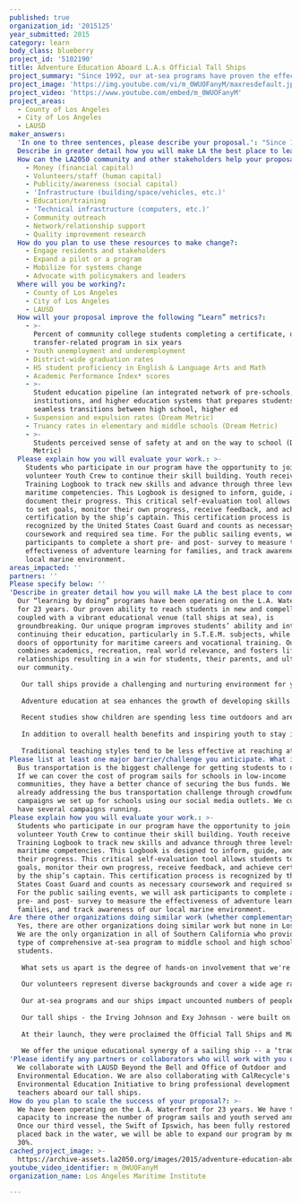 ```yaml
---
published: true
organization_id: '2015125'
year_submitted: 2015
category: learn
body_class: blueberry
project_id: '5102190'
title: Adventure Education Aboard L.A.s Official Tall Ships
project_summary: "Since 1992, our at-sea programs have proven the effectiveness of adventure learning experiences for at-risk youth in Los Angeles, making a direct impact on educational, economic, and social outcomes for more than 60,000 young people. \r\n\r\nWith this grant, we will provide 40 at-sea programs for middle schools who cannot afford to pay and are already on our waiting list, and \"free\" community programs (Sail LA!) where Angelenos can sail with their families and become part of a real working crew."
project_image: 'https://img.youtube.com/vi/m_0WUOFanyM/maxresdefault.jpg'
project_video: 'https://www.youtube.com/embed/m_0WUOFanyM'
project_areas:
  - County of Los Angeles
  - City of Los Angeles
  - LAUSD
maker_answers:
  'In one to three sentences, please describe your proposal.': "Since 1992, our at-sea programs have proven the effectiveness of adventure learning experiences for at-risk youth in Los Angeles, making a direct impact on educational, economic, and social outcomes for more than 60,000 young people. \r\n\r\nWith this grant, we will provide 40 at-sea programs for middle schools who cannot afford to pay and are already on our waiting list, and \"free\" community programs (Sail LA!) where Angelenos can sail with their families and become part of a real working crew."
  Describe in greater detail how you will make LA the best place to learn.: "Our “learning by doing” programs have been operating on the L.A. Waterfront for 23 years. Our proven ability to reach students in new and compelling ways, coupled with a vibrant educational venue (tall ships at sea), is groundbreaking. Our unique program improves students’ ability and interest in continuing their education, particularly in S.T.E.M. subjects, while opening doors of opportunity for maritime careers and vocational training. Our program combines academics, recreation, real world relevance, and fosters lifelong relationships resulting in a win for students, their parents, and ultimately our community. \r\n\r\nOur tall ships provide a challenging and nurturing environment for youth to overcome perceived physical, mental, and emotional limitations. It is very effective with adolescents who are not coping well with the demands of society and are at risk of dropping out of school. Such youths often see themselves as being incapable of living in harmony with mainstream society. \r\n\r\nAdventure education at sea enhances the growth of developing skills such as awareness, communication, and teamwork. Our programs offer real life experience in critical thinking, self-reliance, and the pure enjoyment of being on the water. \r\n\r\nRecent studies show children are spending less time outdoors and are averaging 50 hours of screen time each week. This sedentary behavior contributes to obesity and health problems such as type II diabetes. Movement not only improves our physical health, but also gives a significant boost to our learning abilities. As brain scientist John Medina explains, exercise improves cognition by increasing oxygen flow into the brain. According to Medina, an increase in oxygen is always accompanied by an uptick in mental sharpness. \r\n\r\nIn addition to overall health benefits and inspiring youth to stay in school, the TopSail Youth Program has been directly credited with improving self-esteem, creating responsible behavior, developing problem solving skills, fostering ocean literacy, and inspiring maritime careers and marine science fields of study. \r\n\r\nTraditional teaching styles tend to be less effective at reaching at-risk youth populations. Student boredom is a deterrent to learning. Research confirms that students learn most effectively from active engagement with information and ideas. Students learn better when they take the initiative to apply concepts to practice, to solve real problems, to make decisions, and to reflect on the consequences."
  How can the LA2050 community and other stakeholders help your proposal succeed?:
    - Money (financial capital)
    - Volunteers/staff (human capital)
    - Publicity/awareness (social capital)
    - 'Infrastructure (building/space/vehicles, etc.)'
    - Education/training
    - 'Technical infrastructure (computers, etc.)'
    - Community outreach
    - Network/relationship support
    - Quality improvement research
  How do you plan to use these resources to make change?:
    - Engage residents and stakeholders
    - Expand a pilot or a program
    - Mobilize for systems change
    - Advocate with policymakers and leaders
  Where will you be working?:
    - County of Los Angeles
    - City of Los Angeles
    - LAUSD
  How will your proposal improve the following “Learn” metrics?:
    - >-
      Percent of community college students completing a certificate, degree, or
      transfer-related program in six years
    - Youth unemployment and underemployment
    - District-wide graduation rates
    - HS student proficiency in English & Language Arts and Math
    - Academic Performance Index* scores
    - >-
      Student education pipeline (an integrated network of pre-schools, K-12
      institutions, and higher education systems that prepares students for
      seamless transitions between high school, higher ed
    - Suspension and expulsion rates (Dream Metric)
    - Truancy rates in elementary and middle schools (Dream Metric)
    - >-
      Students perceived sense of safety at and on the way to school (Dream
      Metric)
  Please explain how you will evaluate your work.: >-
    Students who participate in our program have the opportunity to join our
    volunteer Youth Crew to continue their skill building. Youth receive a Sail
    Training Logbook to track new skills and advance through three levels of
    maritime competencies. This Logbook is designed to inform, guide, and
    document their progress. This critical self-evaluation tool allows students
    to set goals, monitor their own progress, receive feedback, and achieve
    certification by the ship’s captain. This certification process is
    recognized by the United States Coast Guard and counts as necessary
    coursework and required sea time. For the public sailing events, we will ask
    participants to complete a short pre- and post- survey to measure the
    effectiveness of adventure learning for families, and track awareness of our
    local marine environment.
areas_impacted: ''
partners: ''
Please specify below: ''
'Describe in greater detail how you will make LA the best place to connect:': >-
  Our “learning by doing” programs have been operating on the L.A. Waterfront
  for 23 years. Our proven ability to reach students in new and compelling ways,
  coupled with a vibrant educational venue (tall ships at sea), is
  groundbreaking. Our unique program improves students’ ability and interest in
  continuing their education, particularly in S.T.E.M. subjects, while opening
  doors of opportunity for maritime careers and vocational training. Our program
  combines academics, recreation, real world relevance, and fosters lifelong
  relationships resulting in a win for students, their parents, and ultimately
  our community. 
   
   Our tall ships provide a challenging and nurturing environment for youth to overcome perceived physical, mental, and emotional limitations. It is very effective with adolescents who are not coping well with the demands of society and are at risk of dropping out of school. Such youths often see themselves as being incapable of living in harmony with mainstream society. 
   
   Adventure education at sea enhances the growth of developing skills such as awareness, communication, and teamwork. Our programs offer real life experience in critical thinking, self-reliance, and the pure enjoyment of being on the water. 
   
   Recent studies show children are spending less time outdoors and are averaging 50 hours of screen time each week. This sedentary behavior contributes to obesity and health problems such as type II diabetes. Movement not only improves our physical health, but also gives a significant boost to our learning abilities. As brain scientist John Medina explains, exercise improves cognition by increasing oxygen flow into the brain. According to Medina, an increase in oxygen is always accompanied by an uptick in mental sharpness. 
   
   In addition to overall health benefits and inspiring youth to stay in school, the TopSail Youth Program has been directly credited with improving self-esteem, creating responsible behavior, developing problem solving skills, fostering ocean literacy, and inspiring maritime careers and marine science fields of study. 
   
   Traditional teaching styles tend to be less effective at reaching at-risk youth populations. Student boredom is a deterrent to learning. Research confirms that students learn most effectively from active engagement with information and ideas. Students learn better when they take the initiative to apply concepts to practice, to solve real problems, to make decisions, and to reflect on the consequences.
Please list at least one major barrier/challenge you anticipate. What is your strategy for overcoming these obstacles?: >-
  Bus transportation is the biggest challenge for getting students to our dock.
  If we can cover the cost of program sails for schools in low-income
  communities, they have a better chance of securing the bus funds. We are
  already addressing the bus transportation challenge through crowdfunding
  campaigns we set up for schools using our social media outlets. We currently
  have several campaigns running.
Please explain how you will evaluate your work.: >-
  Students who participate in our program have the opportunity to join our
  volunteer Youth Crew to continue their skill building. Youth receive a Sail
  Training Logbook to track new skills and advance through three levels of
  maritime competencies. This Logbook is designed to inform, guide, and document
  their progress. This critical self-evaluation tool allows students to set
  goals, monitor their own progress, receive feedback, and achieve certification
  by the ship’s captain. This certification process is recognized by the United
  States Coast Guard and counts as necessary coursework and required sea time.
  For the public sailing events, we will ask participants to complete a short
  pre- and post- survey to measure the effectiveness of adventure learning for
  families, and track awareness of our local marine environment.
Are there other organizations doing similar work (whether complementary or competitive)? What is unique about your proposed approach?: >-
  Yes, there are other organizations doing similar work but none in Los Angeles.
  We are the only organization in all of Southern California who provides this
  type of comprehensive at-sea program to middle school and high school
  students. 
   
   What sets us apart is the degree of hands-on involvement that we're able to offer students. The optimum program takes the same group of students from walking onto the dock with no experience to taking charge of all aspects of boat operation during a multi-day voyage. Some of the students who sail with us have never seen the ocean! 
   
   Our volunteers represent diverse backgrounds and cover a wide age range. This allows students to successfully interact with people that they might night otherwise have an opportunity to connect with or learn from. Such positive interaction will serve them later in life and teach youth how to develop meaningful relationships and lifelong bonds. 
   
   Our at-sea programs and our ships impact uncounted numbers of people through the schools and diverse groups who participate in TopSail; plus our volunteer ‘family’ of supporters; and the vast public who are fascinated by tall ships’ adventure education and exploration. 
   
   Our tall ships - the Irving Johnson and Exy Johnson - were built on the L.A. Waterfront between 2000 and 2002. The boats were named after sail training pioneers who sailed around the world seven times with young crews. 
   
   At their launch, they were proclaimed the Official Tall Ships and Maritime Ambassadors of the City of Los Angeles. They are USCG Sailing School Vessels and the only twin brigantines in the world. 
   
   We offer the unique educational synergy of a sailing ship -- a ‘tradition with a future’ and a value added key to the success of making LA the Best Place to Learn.
'Please identify any partners or collaborators who will work with you on this project. How much of the $100,000 grant award will each partner receive?': >-
  We collaborate with LAUSD Beyond the Bell and Office of Outdoor and
  Environmental Education. We are also collaborating with CalRecycle's
  Environmental Education Initiative to bring professional development to L.A.'s
  teachers aboard our tall ships.
How do you plan to scale the success of your proposal?: >-
  We have been operating on the L.A. Waterfront for 23 years. We have the
  capacity to increase the number of program sails and youth served annually.
  Once our third vessel, the Swift of Ipswich, has been fully restored and is
  placed back in the water, we will be able to expand our program by more than
  30%.
cached_project_image: >-
  https://archive-assets.la2050.org/images/2015/adventure-education-aboard-l-a-s-official-tall-ships/img.youtube.com/vi/m_0WUOFanyM/maxresdefault.jpg
youtube_video_identifier: m_0WUOFanyM
organization_name: Los Angeles Maritime Institute

---
```

